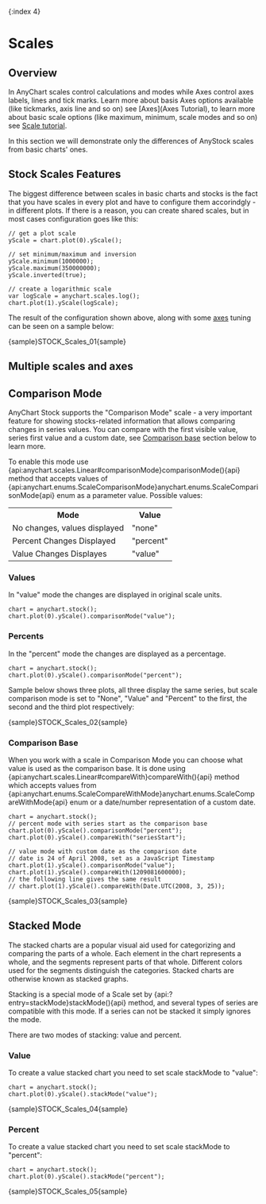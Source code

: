 {:index 4}
# Scales

## Overview

In AnyChart scales control calculations and modes while Axes control axes labels, lines and tick marks. Learn more about basis Axes options available (like tickmarks, axis line and so on) see [Axes](Axes Tutorial), to learn more about basic scale options (like maximum, minimum, scale modes and so on) see [Scale tutorial](../Axes_and_Grids/Scales).

In this section we will demonstrate only the differences of AnyStock scales from basic charts' ones.

## Stock Scales Features

The biggest difference between scales in basic charts and stocks is the fact that you have scales in every plot and have to configure them accorindgly - in different plots. If there is a reason, you can create shared scales, but in most cases configuration goes like this:

```
// get a plot scale
yScale = chart.plot(0).yScale();

// set minimum/maximum and inversion
yScale.minimum(1000000);
yScale.maximum(350000000);
yScale.inverted(true);

// create a logarithmic scale
var logScale = anychart.scales.log();
chart.plot(1).yScale(logScale);
```

The result of the configuration shown above, along with some [axes](Axes) tuning can be seen on a sample below:

{sample}STOCK\_Scales\_01{sample}

## Multiple scales and axes

## Comparison Mode

AnyChart Stock supports the "Comparison Mode" scale - a very important feature for showing stocks-related information that allows comparing changes in series values. You can compare with the first visible value, series first value and a custom date, see [Comparison base](#comparison_base) section below to learn more.  

To enable this mode use {api:anychart.scales.Linear#comparisonMode}comparisonMode(){api} method that accepts 
values of {api:anychart.enums.ScaleComparisonMode}anychart.enums.ScaleComparisonMode{api} enum as a parameter value. Possible values:

<table><tr><th>Mode</th><th>Value</th><tr>
<tr><td>No changes, values displayed</td><td>"none"</td></tr>
<tr><td>Percent Changes Displayed</td><td>"percent"</td></tr>
<tr><td>Value Changes Displayes</td><td>"value"</td></tr>
</table>

### Values

In "value" mode the changes are displayed in original scale units.

```
chart = anychart.stock();
chart.plot(0).yScale().comparisonMode("value");
```

### Percents

In the "percent" mode the changes are displayed as a percentage.

```
chart = anychart.stock();
chart.plot(0).yScale().comparisonMode("percent");
```

Sample below shows three plots, all three display the same series, but scale comparison mode is set to "None", "Value" and "Percent" to the first, the second and the third plot respectively:

{sample}STOCK\_Scales\_02{sample}

### Comparison Base

When you work with a scale in Comparison Mode you can choose what value is used as the comparison base. It is done using {api:anychart.scales.Linear#compareWith}compareWith(){api} method which accepts values from  {api:anychart.enums.ScaleCompareWithMode}anychart.enums.ScaleCompareWithMode{api} enum or a date/number representation of a custom date.

```
chart = anychart.stock();
// percent mode with series start as the comparison base
chart.plot(0).yScale().comparisonMode("percent");
chart.plot(0).yScale().compareWith("seriesStart");

// value mode with custom date as the comparison date
// date is 24 of April 2008, set as a JavaScript Timestamp 
chart.plot(1).yScale().comparisonMode("value");
chart.plot(1).yScale().compareWith(1209081600000);
// the following line gives the same result
// chart.plot(1).yScale().compareWith(Date.UTC(2008, 3, 25));
```

{sample}STOCK\_Scales\_03{sample}

## Stacked Mode

The stacked charts are a popular visual aid used for categorizing and comparing the parts of a whole. Each element in the chart represents a whole, and the segments represent parts of that whole. Different colors used for the segments distinguish the categories. Stacked charts are otherwise known as stacked graphs.

Stacking is a special mode of a Scale set by {api:?entry=stackMode}stackMode(){api} method, and several types of series are compatible with this mode. If a series can not be stacked it simply ignores the mode.

There are two modes of stacking: value and percent.

### Value

To create a value stacked chart you need to set scale stackMode to "value":

```
chart = anychart.stock();
chart.plot(0).yScale().stackMode("value");
```

{sample}STOCK\_Scales\_04{sample}

### Percent

To create a value stacked chart you need to set scale stackMode to "percent":

```
chart = anychart.stock();
chart.plot(0).yScale().stackMode("percent");
```

{sample}STOCK\_Scales\_05{sample}
